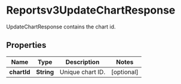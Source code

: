 

# Reportsv3UpdateChartResponse

UpdateChartResponse contains the chart id.

## Properties

| Name | Type | Description | Notes |
|------------ | ------------- | ------------- | -------------|
|**chartId** | **String** | Unique chart ID. |  [optional] |



